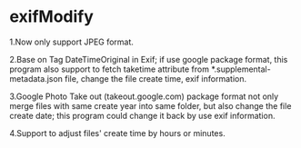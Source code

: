 # exifModify
1.Now only support JPEG format.

2.Base on Tag DateTimeOriginal in Exif; if use google package format, this program also support to fetch taketime attribute from *.supplemental-metadata.json file, change the file create time, exif information.

3.Google Photo Take out (takeout.google.com) package format not only merge files with same create year into same folder, but also change the file create date; this program could change it back by use exif information.

4.Support to adjust files' create time by hours or minutes.
